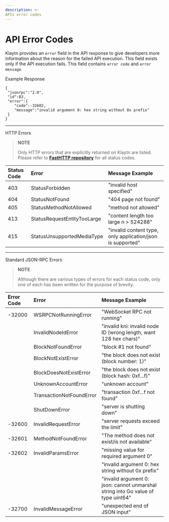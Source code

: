 ```yaml
---
description: >-
APIs error codes 
---
```


# API Error Codes <a id="api-error-codes"></a>

Klaytn provides an `error` field in the API response to give developers more information about the reason for the failed API execution. This field exists only if the API execution fails. This field contains `error code` and `error message`.

Example Response
```
{
 "jsonrpc":"2.0",
 "id":83,
 "error":{
    "code":-32602,
    "message":"invalid argument 0: hex string without 0x prefix"
 }
}
```

---
HTTP Errors
> **NOTE**
>
> Only HTTP errors that are explicitly returned on Klaytn are listed. Please refer to [**FastHTTP repository**](https://github.com/valyala/fasthttp/blob/5d73da31aed12047d2625e86bf405a0cd1f77f2b/status.go) for all status codes.

| Status Code | Error | Message Example |
| :---   | :--- | :--- |
| 403 | StatusForbidden | "invalid host specified" |
| 404 | StatusNotFound | "404 page not found" |
| 405 | StatusMethodNotAllowed | "method not allowed" |
| 413 | StatusRequestEntityTooLarge | "content length too large n > 524288" |
| 415 | StatusUnsupportedMediaType | "invalid content type, only application/json is supported" |

---

Standard JSON-RPC Errors

> **NOTE**
>
> Although there are various types of errors for each status code, only one of each has been written for the purpose of brevity.

| Error Code | Error | Message Example |
| :---   | :--- | :--- |
| -32000 | WSRPCNotRunningError |  "WebSocket RPC not running" |
|        | InvalidNodeIdError |  "invalid kni: invalid node ID (wrong length, want 128 hex chars)" |
|        | BlockNotFoundError |  "block #1 not found" |
|        | BlockNotExistError |  "the block does not exist (block number: 1)" |
|        | BlockDoesNotExistError |  "the block does not exist (block hash: 0xf...f)" |
|        | UnknownAccountError |  "unknown account" |
|        | TransactionNotFoundError |  "transaction 0xf...f not found" |
|        | ShutDownError |  "server is shutting down" |
| -32600 | InvalidRequestError | "server requests exceed the limit" |
| -32601 | MethodNotFoundError | "The method does not exist/is not available" |
| -32602 | InvalidParamsError  | "missing value for required argument 0" |
|        |                     | "invalid argument 0: hex string without 0x prefix" |
|        |                     | "invalid argument 0: json: cannot unmarshal string into Go value of type uint64" |
| -32700 | InvalidMessageError | "unexpected end of JSON input" |
